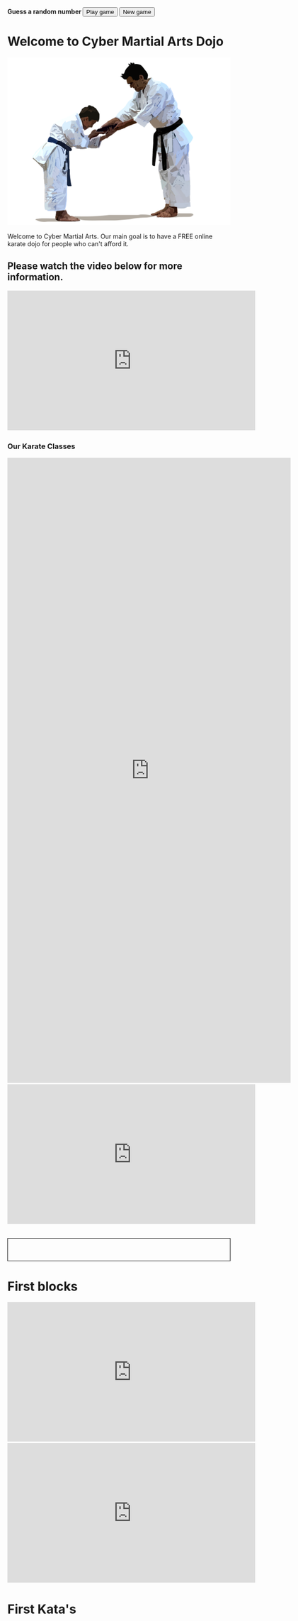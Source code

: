 <html>
<head>
<title> JS guessing game </title>
<script type="text/javascript">
var ranNum;
function playGame ( ) {
  var answer;
  var fnd = false;
  var cnt = 10;
  while ((cnt > 0) && (fnd == false)) {
    answer = prompt("Guess a number between 1 and 50!");
    if (answer > ranNum) { alert("Guess lower!"); }
    if (answer < ranNum) { alert("Guess higher!!"); }
    if (answer == ranNum) { alert("Correct!"); fnd = true; }
    cnt--;
  }
  if (!fnd) { alert('Too bad, you lose ... The number was '+ranNum); }
  return fnd;
}
function generateRandomNumber() {
  ranNum = Math.floor(Math.random()*50)+1;
}
window.onload = function() { generateRandomNumber(); }
</script>
</head>
<body>
<strong> Guess a random number </strong>
<input type="button" value="Play game" onclick="playGame()"> 
<input type="button" value="New game" onclick="generateRandomNumber()"> 
</body>
</html>
<body>
<h1> Welcome to Cyber Martial Arts Dojo </h1>
  
  <img src="CyberKarateDojo.PNG">

<p> Welcome to Cyber Martial Arts. Our main goal is to have a <Bold> FREE </Bold> online karate dojo for people who can't afford it. </p>

<h2> Please watch the video below for more information. </h2> 

<iframe width="560" height="315" src="https://www.youtube.com/embed/JidnqqwSkK8" frameborder="0" allow="accelerometer; autoplay; encrypted-media; gyroscope; picture-in-picture" allowfullscreen></iframe>

<!--
<script type="text/javascript" src="//downloads.mailchimp.com/js/signup-forms/popup/unique-methods/embed.js" data-dojo-config="usePlainJson: true, isDebug: false"></script><script type="text/javascript">window.dojoRequire(["mojo/signup-forms/Loader"], function(L) { L.start({"baseUrl":"mc.us7.list-manage.com","uuid":"208c9cc9c169789616ad68872","lid":"2561fe75da","uniqueMethods":true}) })</script>
<script>(function(t,e,s,n){var o,a,c;t.SMCX=t.SMCX||[],e.getElementById(n)||(o=e.getElementsByTagName(s),a=o[o.length-1],c=e.createElement(s),c.type="text/javascript",c.async=!0,c.id=n,c.src=["https:"===location.protocol?"https://":"http://","widget.surveymonkey.com/collect/website/js/tRaiETqnLgj758hTBazgdxH9NlI1a7W911VCIbYgCRUIX_2Bkt5hcyBomZhqLmFhhJ.js"].join(""),a.parentNode.insertBefore(c,a))})(window,document,"script","smcx-sdk");</script>
-->

<h3> Our Karate Classes </h3>

<iframe src="https://docs.google.com/forms/d/e/1FAIpQLSfNuQEeVvNqLkIYniCKv20H3jHqI7uXhUxH2l6V5txqk1i2Xw/viewform?embedded=true" width="640" height="1410" frameborder="0" marginheight="0" marginwidth="0">Loading...</iframe>
<iframe width="560" height="315" src="https://www.youtube.com/embed/wGNJDAXyxV4" frameborder="0" allow="accelerometer; autoplay; encrypted-media; gyroscope; picture-in-picture" allowfullscreen></iframe>


<head>
<style>
div#test{ border:#000 1px solid; padding:10px 40px 40px 40px; }
</style>
<script>
var pos = 0, test, test_status, question, choice, choices, chA, chB, chC, correct = 0;
var questions = [
    [ "What is the most important thing in a punch?", "Pull back", "Punch", "Stance", "A" ],
	[ "What do you have to do when you pull back?", "Rotate your fist", "Stay low", "Use your hips", "A" ],
	[ "Can you ever be a master at anything?", "Yes", "I do not know", "No", "C", ],
	[ "How often should you practice Karate?", "Once a week", "Everyday", "Twice a week", "B" ]
];
function _(x){
	return document.getElementById(x);
}
function renderQuestion(){
	test = _("test");
	if(pos >= questions.length){
		test.innerHTML = "<h2>You got "+correct+" of "+questions.length+" questions correct</h2>";
		_("test_status").innerHTML = "Test Completed";
		test.innerHTML += "<a href='#'>Re-test</a>";
		test.innerHTML += "<button>Done</button>";
		pos = 0;
		correct = 0;
		return false;
	}
	_("test_status").innerHTML = "Question "+(pos+1)+" of "+questions.length;
	question = questions[pos][0];
	chA = questions[pos][1];
	chB = questions[pos][2];
	chC = questions[pos][3];
	test.innerHTML = "<h3>"+question+"</h3>";
	test.innerHTML += "<input type='radio' name='choices' value='A'> "+chA+"<br>";
	test.innerHTML += "<input type='radio' name='choices' value='B'> "+chB+"<br>";
	test.innerHTML += "<input type='radio' name='choices' value='C'> "+chC+"<br><br>";
	test.innerHTML += "<button onclick='checkAnswer()'>Submit Answer</button>";


}

function checkAnswer(){
	choices = document.getElementsByName("choices");
	for(var i=0; i<choices.length; i++){
		if(choices[i].checked){
			choice = choices[i].value;
		}
	}
	if(choice == questions[pos][4]){
		correct++;
	}
	pos++;
	renderQuestion();
}
window.addEventListener("load", renderQuestion, false);
</script>

<script>
var limit="00:10"
if (document.images){
var parselimit=limit.split(":")
parselimit=parselimit[0]*60+parselimit[1]*1
}
function begintimer(){
	
	</body>
if (!document.images)
return
if (parselimit==1)
window.location="msg.html"
else{ 
parselimit-=1
curmin=Math.floor(parselimit/60)
cursec=parselimit%60
if (curmin!=0)
curtime=curmin+" minutes and "+cursec+" seconds left"
else
curtime=cursec+" seconds left"
window.status=curtime
setTimeout("begintimer()",1000)
}
}

</script>
</head>
<body onLoad="begintimer()">
<h2 id="test_status"></h2>
<div id="test"></div>
</body>

<h1> First blocks </h1>

<iframe width="560" height="315" src="https://www.youtube.com/embed/lJbs2qQesis" frameborder="0" allow="accelerometer; autoplay; encrypted-media; gyroscope; picture-in-picture" allowfullscreen></iframe>

<iframe width="560" height="315" src="https://www.youtube.com/embed/c8fKFH9OIVY" frameborder="0" allow="accelerometer; autoplay; encrypted-media; gyroscope; picture-in-picture" allowfullscreen></iframe>

<h1> First Kata's </h1>


  
  
  
    

